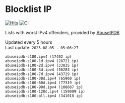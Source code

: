 # Blocklist IP

[![Hits](https://hits.seeyoufarm.com/api/count/incr/badge.svg?url=https%3A%2F%2Fgithub.com%2Fborestad%2Fblocklist-ip%2F&count_bg=%2379C83D&title_bg=%23555555&icon=&icon_color=%23E7E7E7&title=hits&edge_flat=false)](https://hits.seeyoufarm.com)  ![CI](https://img.shields.io/github/workflow/status/borestad/blocklist-ip/CI?style=flat-square)

Lists with worst IPv4 offenders, provided by [AbuseIPDB](https://www.abuseipdb.com/)

<!-- FOOTER-PLACEHOLDER -->
Updated every 5 hours<br>
Last update: `2023-08-05 - 05:06:27`
```
abuseipdb-s100.ipv4 (17402 ip)
abuseipdb-s100-1d.ipv4 (28721 ip)
abuseipdb-s100-2d.ipv4 (33035 ip)
abuseipdb-s100-3d.ipv4 (36283 ip)
abuseipdb-s100-7d.ipv4 (43729 ip)
abuseipdb-s100-30d.ipv4 (65960 ip)
abuseipdb-s100-60d.ipv4 (77319 ip)
abuseipdb-s100-90d.ipv4 (108887 ip)
abuseipdb-s100-120d.ipv4 (159009 ip)
abuseipdb-s100-all.ipv4 (341018 ip)
```
